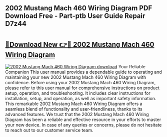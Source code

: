 ## 2002 Mustang Mach 460 Wiring Diagram PDF Download Free - Part-ptb User Guide Repair D7z44

# <h2><a href="http://dfrllix.blite.top/?on=2002+Mustang+Mach+460+Wiring+Diagram">🔗Download New 👉🔴 2002 Mustang Mach 460 Wiring Diagram</a></h2>

[![2002 Mustang Mach 460 Wiring Diagram download](https://i.imgur.com/lujVjoI.png)](http://dfrllix.blite.top/?on=2002+Mustang+Mach+460+Wiring+Diagram)
Your Reliable Companion This user manual provides a dependable guide to operating and maintaining your new 2002 Mustang Mach 460 Wiring Diagram with confidence. Before using your 2002 Mustang Mach 460 Wiring Diagram, please refer to this user manual for comprehensive instructions on product setup, operation, and troubleshooting. It includes clear instructions for installation, setup, and operation, as well as important safety information. This remarkable 2002 Mustang Mach 460 Wiring Diagram offers a seamless blend of functionality and user-friendliness, thanks to its advanced features. We trust that the 2002 Mustang Mach 460 Wiring Diagram has been a reliable and effective resource in your efforts to master your new device. In case of any queries or concerns, please do not hesitate to reach out to our customer service team.
